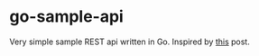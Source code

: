 # go-sample-api

Very simple sample REST api written in Go. Inspired by [this](http://openmymind.net/RESTful-routing-in-Go/) post.